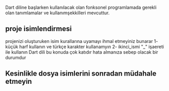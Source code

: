Dart diline başlarken kullanılacak olan fonksonel programlamada gerekli olan tanımlamalar ve kullanımşekkilleri mevcuttur. 
## proje isimlendirmesi 
projenizi oluşturuken isim kurallarına uyamayı ihmal etmeyiniz bunarar
1- küçük harf kullanın ve türkçe karakter kullanamyın 
2- ikinci_ismi "_" işaereti ile kullanın 
Dart dili bu konuda çok katıdır hata almanıza sebep olacak bir durumdur 
## Kesinlikle dosya isimlerini sonradan müdahale etmeyin 